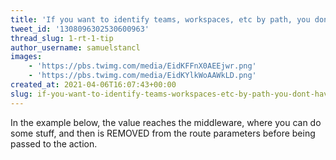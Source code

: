 ```yaml
---
title: 'If you want to identify teams, workspaces, etc by path, you don''t have to pass the team ID to every route'
tweet_id: '1308096302530600963'
thread_slug: 1-rt-1-tip
author_username: samuelstancl
images:
    - 'https://pbs.twimg.com/media/EidKFFnX0AEEjwr.png'
    - 'https://pbs.twimg.com/media/EidKYlkWoAAWkLD.png'
created_at: 2021-04-06T16:07:43+00:00
slug: if-you-want-to-identify-teams-workspaces-etc-by-path-you-dont-have-to-pass-the-team-id-to-every-route
---
```


In the example below, the value reaches the middleware, where you can do some stuff, and then is REMOVED from the route parameters before being passed to the action.